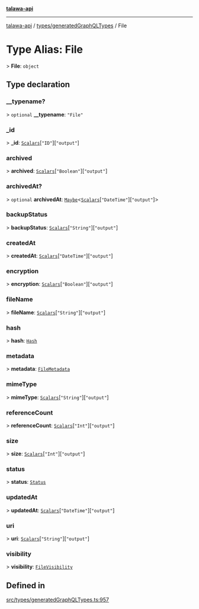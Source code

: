 [**talawa-api**](../../../README.md)

***

[talawa-api](../../../modules.md) / [types/generatedGraphQLTypes](../README.md) / File

# Type Alias: File

\> **File**: `object`

## Type declaration

### \_\_typename?

\> `optional` **\_\_typename**: `"File"`

### \_id

\> **\_id**: [`Scalars`](Scalars.md)\[`"ID"`\]\[`"output"`\]

### archived

\> **archived**: [`Scalars`](Scalars.md)\[`"Boolean"`\]\[`"output"`\]

### archivedAt?

\> `optional` **archivedAt**: [`Maybe`](Maybe.md)\<[`Scalars`](Scalars.md)\[`"DateTime"`\]\[`"output"`\]\>

### backupStatus

\> **backupStatus**: [`Scalars`](Scalars.md)\[`"String"`\]\[`"output"`\]

### createdAt

\> **createdAt**: [`Scalars`](Scalars.md)\[`"DateTime"`\]\[`"output"`\]

### encryption

\> **encryption**: [`Scalars`](Scalars.md)\[`"Boolean"`\]\[`"output"`\]

### fileName

\> **fileName**: [`Scalars`](Scalars.md)\[`"String"`\]\[`"output"`\]

### hash

\> **hash**: [`Hash`](Hash.md)

### metadata

\> **metadata**: [`FileMetadata`](FileMetadata.md)

### mimeType

\> **mimeType**: [`Scalars`](Scalars.md)\[`"String"`\]\[`"output"`\]

### referenceCount

\> **referenceCount**: [`Scalars`](Scalars.md)\[`"Int"`\]\[`"output"`\]

### size

\> **size**: [`Scalars`](Scalars.md)\[`"Int"`\]\[`"output"`\]

### status

\> **status**: [`Status`](Status.md)

### updatedAt

\> **updatedAt**: [`Scalars`](Scalars.md)\[`"DateTime"`\]\[`"output"`\]

### uri

\> **uri**: [`Scalars`](Scalars.md)\[`"String"`\]\[`"output"`\]

### visibility

\> **visibility**: [`FileVisibility`](FileVisibility.md)

## Defined in

[src/types/generatedGraphQLTypes.ts:957](https://github.com/PalisadoesFoundation/talawa-api/blob/039b0f127fb8caa46d57186ab4b3bb27fe150903/src/types/generatedGraphQLTypes.ts#L957)
